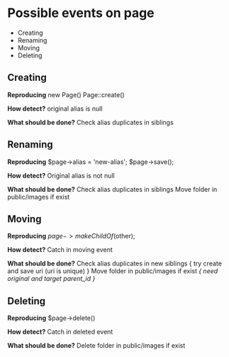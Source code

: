 # Possible events on page
-   Creating
-   Renaming
-   Moving
-   Deleting

## Creating

**Reproducing**
new Page()
Page::create()

**How detect?**
original alias is null

**What should be done?**
Check alias duplicates in siblings

## Renaming

**Reproducing**
$page->alias = 'new-alias'; $page->save();

**How detect?**
Original alias is not null

**What should be done?**
Check alias duplicates in siblings
Move folder in public/images if exist

## Moving

**Reproducing**
$page->makeChildOf($other);

**How detect?**
Catch in moving event

**What should be done?**
Check alias duplicates in new siblings { try create and save uri (uri is unique) }
Move folder in public/images if exist _{ need original and target parent_id }_

## Deleting

**Reproducing**
$page->delete()

**How detect?**
Catch in deleted event

**What should be done?**
Delete folder in public/images if exist